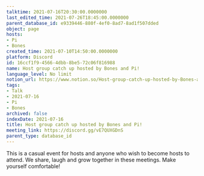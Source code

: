 ```yaml
---
talktime: 2021-07-16T20:30:00.0000000
last_edited_time: 2021-07-26T18:45:00.0000000
parent_database_id: e9339446-880f-4ef0-8ad7-8ad1f507dded
object: page
hosts:
- Pi
- Bones
created_time: 2021-07-10T14:50:00.0000000
platform: Discord
id: 16ccf1f9-4566-4dbb-8be5-72c06f816988
name: Host group catch up hosted by Bones and Pi!
language_level: No limit
notion_url: https://www.notion.so/Host-group-catch-up-hosted-by-Bones-and-Pi-16ccf1f945664dbb8be572c06f816988
tags:
- Talk
- 2021-07-16
- Pi
- Bones
archived: false
indexDate: 2021-07-16
title: Host group catch up hosted by Bones and Pi!
meeting_link: https://discord.gg/vE7QUXGDnS
parent_type: database_id
---
```


This is a casual event for hosts and anyone who wish to become hosts to attend.  We share, laugh and grow together in these meetings.  Make yourself comfortable!






